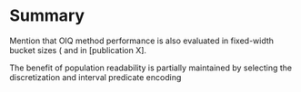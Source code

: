 # Summary
Mention that OIQ method performance is also evaluated in fixed-width bucket sizes ([](section-internalizing-experiment-3) and [](section-internalizing-experiment-4) in [publication X].

The benefit of population readability is partially maintained by selecting the discretization and interval predicate encoding 